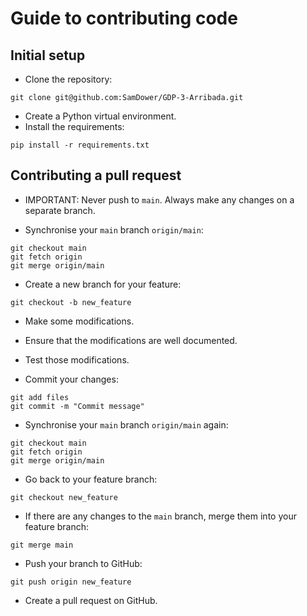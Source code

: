 Guide to contributing code
==========================

Initial setup
-------------

- Clone the repository:
```
git clone git@github.com:SamDower/GDP-3-Arribada.git
```
- Create a Python virtual environment.
- Install the requirements:
```
pip install -r requirements.txt
```


Contributing a pull request
---------------------------

- IMPORTANT: Never push to `main`. Always make any changes on a separate branch.

- Synchronise your `main` branch `origin/main`:
```
git checkout main
git fetch origin
git merge origin/main
```

- Create a new branch for your feature:
```
git checkout -b new_feature
```

- Make some modifications.
- Ensure that the modifications are well documented.
- Test those modifications.

- Commit your changes:
```
git add files
git commit -m "Commit message"
```

- Synchronise your `main` branch `origin/main` again:
```
git checkout main
git fetch origin
git merge origin/main
```

- Go back to your feature branch:
```
git checkout new_feature
```

- If there are any changes to the `main` branch, merge them into your feature branch:
```
git merge main
```

- Push your branch to GitHub:
```
git push origin new_feature
```

- Create a pull request on GitHub.
